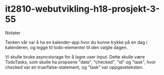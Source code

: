 ﻿# it2810-webutvikling-h18-prosjekt-3-55
Notater

Tanken vår var å ha en kalender-app hvor du kunne trykke på en dag i kalenderen, og legge til todo-elementer til den valgte dagen. 

Vi skulle bruke asyncstorage for å lagre user input. Dette skulle være TodoTasks, som skulle ha propsene "date", "checked", "id" og "task", hvor checked var en true/false-statement, og "task" var oppgaveteksten.

